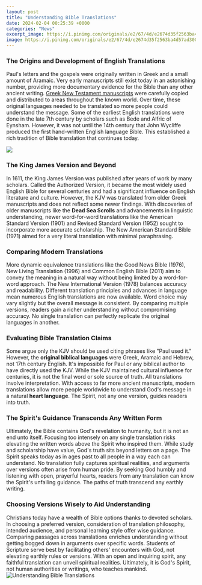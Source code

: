 ```yaml
---
layout: post
title: "Understanding Bible Translations"
date: 2024-02-04 00:25:39 +0000
categories: "News"
excerpt_image: https://i.pinimg.com/originals/e2/67/4d/e2674d35f2563ba4d57ad300cdf4a97f.jpg
image: https://i.pinimg.com/originals/e2/67/4d/e2674d35f2563ba4d57ad300cdf4a97f.jpg
---
```


### The Origins and Development of English Translations
Paul's letters and the gospels were originally written in Greek and a small amount of Aramaic. Very early manuscripts still exist today in an astonishing number, providing more documentary evidence for the Bible than any other ancient writing. [Greek New Testament manuscripts](https://yt.io.vn/collection/alas) were carefully copied and distributed to areas throughout the known world. 
Over time, these original languages needed to be translated so more people could understand the message. Some of the earliest English translations were done in the late 7th century by scholars such as Bede and Alfric of Eynsham. However, it was not until the 14th century that John Wycliffe produced the first hand-written English language Bible. This established a rich tradition of Bible translation that continues today.

![](https://www.catholicconvert.com/wp-content/uploads/types-of-bible-translations.jpg)
### The King James Version and Beyond
In 1611, the King James Version was published after years of work by many scholars. Called the Authorized Version, it became the most widely used English Bible for several centuries and had a significant influence on English literature and culture. However, the KJV was translated from older Greek manuscripts and does not reflect some newer findings. 
With discoveries of older manuscripts like the **Dead Sea Scrolls** and advancements in linguistic understanding, newer word-for-word translations like the American Standard Version (1901) and Revised Standard Version (1952) sought to incorporate more accurate scholarship. The New American Standard Bible (1971) aimed for a very literal translation with minimal paraphrasing.
### Comparing Modern Translations
More dynamic equivalence translations like the Good News Bible (1976), New Living Translation (1996) and Common English Bible (2011) aim to convey the meaning in a natural way without being limited by a word-for-word approach. The New International Version (1978) balances accuracy and readability. 
Different translation principles and advances in language mean numerous English translations are now available. Word choice may vary slightly but the overall message is consistent. By comparing multiple versions, readers gain a richer understanding without compromising accuracy. No single translation can perfectly replicate the original languages in another.
### Evaluating Bible Translation Claims 
Some argue only the KJV should be used citing phrases like "Paul used it." However, the **original biblical languages** were Greek, Aramaic and Hebrew, not 17th century English. It's impossible for Paul or any biblical author to have directly used the KJV. 
While the KJV maintained cultural influence for centuries, it is not the final word or sole source of truth. All translations involve interpretation. With access to far more ancient manuscripts, modern translations allow more people worldwide to understand God's message in a natural **heart language**. The Spirit, not any one version, guides readers into truth.
### The Spirit's Guidance Transcends Any Written Form
Ultimately, the Bible contains God's revelation to humanity, but it is not an end unto itself. Focusing too intensely on any single translation risks elevating the written words above the Spirit who inspired them. While study and scholarship have value, God's truth sits beyond letters on a page. 
The Spirit speaks today as in ages past to all people in a way each can understand. No translation fully captures spiritual realities, and arguments over versions often arise from human pride. By seeking God humbly and listening with open, prayerful hearts, readers from any translation can know the Spirit's unfailing guidance. The paths of truth transcend any earthly writing.
### Choosing Versions Wisely to Aid Understanding  
Christians today have a wealth of Bible options thanks to devoted scholars. In choosing a preferred version, consideration of translation philosophy, intended audience, and personal learning style offer wise guidance. Comparing passages across translations enriches understanding without getting bogged down in arguments over specific words. 
Students of Scripture serve best by facilitating others' encounters with God, not elevating earthly rules or versions. With an open and inquiring spirit, any faithful translation can unveil spiritual realities. Ultimately, it is God's Spirit, not human authorities or writings, who teaches mankind.
![Understanding Bible Translations](https://i.pinimg.com/originals/e2/67/4d/e2674d35f2563ba4d57ad300cdf4a97f.jpg)